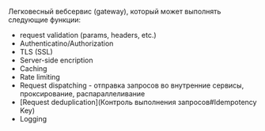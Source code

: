 Легковесный вебсервис (gateway), который может выполнять следующие функции:
 - request validation (params, headers, etc.)
 - Authenticatino/Authorization
 - TLS (SSL)
 - Server-side encription
 - Caching
 - Rate limiting
 - Request dispatching - отправка запросов во внутренние сервисы, проксирование, распараллеливание
 - [Request deduplication](Контроль выполнения запросов#Idempotency Key)
 - Logging
 